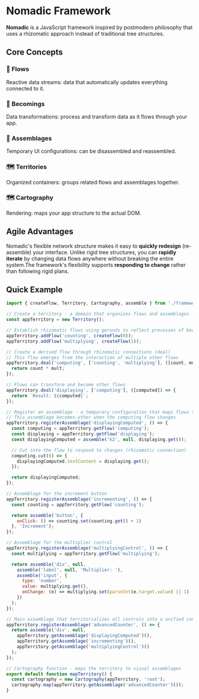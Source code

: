 # Nomadic Framework

**Nomadic** is a JavaScript framework inspired by postmodern philosophy that uses a rhizomatic approach instead of traditional tree structures.

## Core Concepts

### 🌊 **Flows**
Reactive data streams: data that automatically updates everything connected to it.

### 🔄 **Becomings**
Data transformations: process and transform data as it flows through your app.

### 🧩 **Assemblages**
Temporary UI configurations: can be disassembled and reassembled.

### 🗺️ **Territories**
Organized containers: groups related flows and assemblages together.

### 🗺️ **Cartography**
Rendering: maps your app structure to the actual DOM.

## Agile Advantages

Nomadic's flexible network structure makes it easy to **quickly redesign** (re-assemble) your interface. Unlike rigid tree structures, you can **rapidly iterate** by changing data flows anywhere without breaking the entire system.The framework's flexibility supports **responding to change** rather than following rigid plans.

## Quick Example

```javascript
import { createFlow, Territory, Cartography, assemble } from './framework';

// Create a territory - a domain that organizes flows and assemblages
const appTerritory = new Territory();

// Establish rhizomatic flows using gerunds to reflect processes of becoming
appTerritory.addFlow('counting', createFlow(0));
appTerritory.addFlow('multiplying', createFlow(1));

// Create a derived flow through rhizomatic connections (deal)
// This flow emerges from the interaction of multiple other flows
appTerritory.deal('computing', ['counting', 'multiplying'], ([count, mult]) => {
  return count * mult;
});

// Flows can transform and become other flows
appTerritory.deal('displaying', ['computing'], ([computed]) => {
  return `Result: ${computed}`;
});

// Register an assemblage - a temporary configuration that maps flows to visual elements
// This assemblage becomes-other when the computing flow changes
appTerritory.registerAssemblage('displayingComputed', () => {
  const computing = appTerritory.getFlow('computing');
  const displaying = appTerritory.getFlow('displaying');
  const displayingComputed = assemble('h2', null, displaying.get());

  // Cut into the flow to respond to changes (rhizomatic connection)
  computing.cut(() => {
    displayingComputed.textContent = displaying.get();
  });

  return displayingComputed;
});

// Assemblage for the increment button
appTerritory.registerAssemblage('incrementing', () => {
  const counting = appTerritory.getFlow('counting');

  return assemble('button', {
    onClick: () => counting.set(counting.get() + 1)
  }, 'Increment');
});

// Assemblage for the multiplier control
appTerritory.registerAssemblage('multiplyingControl', () => {
  const multiplying = appTerritory.getFlow('multiplying');

  return assemble('div', null,
    assemble('label', null, 'Multiplier: '),
    assemble('input', {
      type: 'number',
      value: multiplying.get(),
      onChange: (e) => multiplying.set(parseInt(e.target.value) || 1)
    })
  );
});

// Main assemblage that territorializes all controls into a unified configuration
appTerritory.registerAssemblage('advancedCounter', () => {
  return assemble('div', null,
    appTerritory.getAssemblage('displayingComputed')(),
    appTerritory.getAssemblage('incrementing')(),
    appTerritory.getAssemblage('multiplyingControl')()
  );
});

// Cartography function - maps the territory to visual assemblages
export default function mapTerritory() {
  const cartography = new Cartography(appTerritory, 'root');
  cartography.map(appTerritory.getAssemblage('advancedCounter')());
}
```

